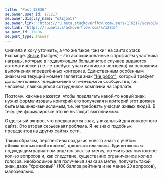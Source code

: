 ```yaml
---
title: "Post 12836"
se.owner.user_id: 176217
se.owner.display_name: "αλεχολυτ"
se.owner.link: "https://ru.meta.stackoverflow.com/users/176217/%ce%b1%ce%bb%ce%b5%cf%87%ce%bf%ce%bb%cf%85%cf%84"
se.link: "https://ru.meta.stackoverflow.com/a/12836"
se.post_id: 12836
se.post_type: answer
---
```

<p>Сначала я хочу уточнить, а что же такое &quot;знаки&quot; на сайтах Stack Exchange. <a href="https://ru.stackoverflow.com/help/badges">Знаки</a> (badges) - это ассоциированные с профилем участника награды, которые в подавляющем большинстве случаев выдаются автоматически (т.е. не требуют участия живого человека) на основании выполнения определённых критериев. Единственным особенным знаком на текущий момент является знак <a href="https://ru.stackoverflow.com/help/badges/196/not-a-robot">&quot;Не робот&quot;</a>, который требует дополнительных телодвижений от менеджера сообщества, т.е. человека, являющегося сотрудником компании на зарплате.</p>
<p>Поэтому, как мне кажется, чтобы предлагать какой-то новый знак, нужно формализовать критерий его получения и критерий этот должен быть машинно-вычислимым, т.е. не требовать участия живых людей. В текущей формулировке это не выглядит выполнимым.</p>
<p>Отдельный вопрос, что предлагается знак, уникальный для конкретного сайта. Это вторая серьёзная проблема. Я не знаю подобных прецедентов на других сайтах сети.</p>
<p>Таким образом, перспективы создания нового знака с учётом обозначенных особенностей, довольно плачевны. Единственным подходящим вариантом видится знак-за-метку, но учитывая ничтожное кол-во вопросов и, как следствие, существенно ограниченное кол-во голосов, необходимое для получения знака за метку, получить такой знак, даже &quot;бронзовый&quot; (100 баллов рейтинга и не менее 20 вопросов), малореально.</p>
